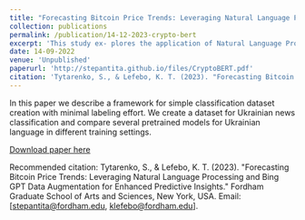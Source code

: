 ```yaml
---
title: "Forecasting Bitcoin Price Trends: Leveraging Natural Language Processing and Bing GPT Data Augmentation for Enhanced Predictive Insights"
collection: publications
permalink: /publication/14-12-2023-crypto-bert
excerpt: 'This study ex- plores the application of Natural Language Processing (NLP) techniques, specifically leveraging transformer models, to predict the impact of news articles on Bitcoin prices'
date: 14-09-2022
venue: 'Unpublished'
paperurl: 'http://stepantita.github.io/files/CryptoBERT.pdf'
citation: 'Tytarenko, S., & Lefebo, K. T. (2023). "Forecasting Bitcoin Price Trends: Leveraging Natural Language Processing and Bing GPT Data Augmentation for Enhanced Predictive Insights." Fordham Graduate School of Arts and Sciences, New York, USA. Email: [stepantita@fordham.edu, klefebo@fordham.edu].'
---
```

In this paper we describe a framework for simple classification dataset creation with minimal labeling effort. We create a dataset for Ukrainian news classification and compare several pretrained models for Ukrainian language in different training settings.

[Download paper here](http://stepantita.github.io/files/NewsClassificationBenchmark.pdf)

Recommended citation: Tytarenko, S., & Lefebo, K. T. (2023). "Forecasting Bitcoin Price Trends: Leveraging Natural Language Processing and Bing GPT Data Augmentation for Enhanced Predictive Insights." Fordham Graduate School of Arts and Sciences, New York, USA. Email: [stepantita@fordham.edu, klefebo@fordham.edu].